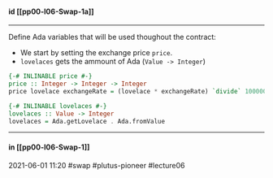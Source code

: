#### id [[pp00-l06-Swap-1a]]
---

Define Ada variables that will be used thoughout the contract:
- We start by setting the exchange price `price`.
- `lovelaces` gets the ammount of Ada (`Value -> Integer`)

```haskell
{-# INLINABLE price #-}
price :: Integer -> Integer -> Integer
price lovelace exchangeRate = (lovelace * exchangeRate) `divide` 1000000

{-# INLINABLE lovelaces #-}
lovelaces :: Value -> Integer
lovelaces = Ada.getLovelace . Ada.fromValue
```


--- 
#### in [[pp00-l06-Swap-1]]
2021-06-01 11:20
#swap #plutus-pioneer #lecture06 